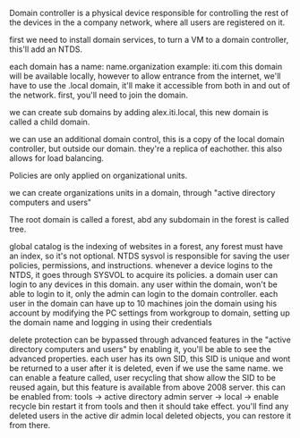 Domain controller is a physical device responsible for controlling the rest of the devices in the a company network, where all users are registered on it.

first we need to install domain services, to turn a VM to a domain controller, this'll add an NTDS.

each domain has a name: name.organization
example: iti.com
this domain will be available locally, however to allow entrance from the internet, we'll have to use the .local domain, it'll make it accessible from both in and out of the network.
first, you'll need to join the domain.

we can create sub domains by adding alex.iti.local, this new domain is called a child domain.

we can use an additional domain control, this is a copy of the local domain controller, but outside our domain. they're a replica of eachother. this also allows for load balancing.

Policies are only applied on organizational units.

we can create organizations units in a domain, through "active directory computers and users"

The root domain is called a forest, abd any subdomain in the forest is called tree.

global catalog is the indexing of websites in a forest, any forest must have an index, so it's not optional.
NTDS sysvol is responsible for saving the user policies, permissions, and instructions.
whenever a device logins to the NTDS, it goes through SYSVOL to acquire its policies.
a domain user can login to any devices in this domain.
any user within the domain, won't be able to login to it, only the admin can login to the domain controller.
each user in the domain can have up to 10 machines join the domain using his account by modifying the PC settings from workgroup to domain, setting up the domain name and logging in using their credentials

delete protection can be bypassed through advanced features in the "active directory computers and users"
 by enabling it, you'll be able to see the advanced properties.
each user has its own SID, this SID is unique and wont be returned to a user after it is deleted, even if we use the same name.
we can enable a feature called, user recycling that show allow the SID to be reused again, but this feature is available from above 2008 server.
this can be enabled from:
tools -> active directory admin server -> local -> enable recycle bin
restart it from tools and then it should take effect.
you'll find any deleted users in the active dir admin local deleted objects, you can restore it from there.
